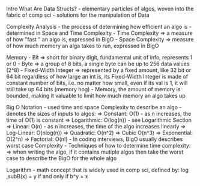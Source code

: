 Intro
  What Are Data Structs?
    - elementary particles of algos, woven into the fabric of comp sci 
    - solutions for the manipulation of Data

  Complexity Analysis 
    - the process of determining how efficient an algo is 
    - determined in Space and Time Complexity
    - Time Complexity => a measure of how "fast " an algo is, expressed in BigO 
    - Space Complexity => measure of how much memory an alga takes to run, expressed in BigO

  Memory 
    - Bit => short for binary digit, fundamental unit of info, represents 1 or 0 
    - Byte => a group of 8 bits, a single byte can be up to 256 data values (2^8)
    - Fixed-Width Integer => represented by a fixed amount, like 32 bit or 64 bit
                             regardless of how large an int is, its Fixed-Width
                             Integer is made of constant number of bits, i.e. no 
                             matter how small, even if its val is 1, it will still
                             take up 64 bits (memory hog)
    - Memory, the amount of memory is bounded, making it valuable to limit how much memory
      an algo takes up

  Big O Notation
    - used time and space Complexity to describe an algo
    - denotes the sizes of inputs to algos:
      => Constant: O(1)
          - as n increases, the time of O(1) is constant
      => Logarithmic: O(log(n))
          - see Logarithmic Section
      => Linear: O(n)
          - as n increases, the time of the algo increases linearly 
      => Log-Linear: O(nlog(n))
      => Quadratic: O(n^2)
      => Cubic O(n^3)
      => Exponential: O(2^n)
      => Factorial: O(n!)
    - In coding interviews, BigO usually describes worst case Complexity
    - Techniques of how to determine time complexity:
      => when writing the algo, if it contains mutiple algos then take the worst case to
      describe the BigO for the whole algo

  Logarithm
    - math concept that is widely used in comp sci, defined by:
        log ,subB(x) = y if and only if b^y = x
